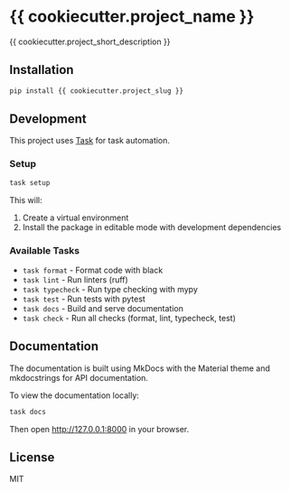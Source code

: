 # {{ cookiecutter.project_name }}

{{ cookiecutter.project_short_description }}

## Installation

```bash
pip install {{ cookiecutter.project_slug }}
```

## Development

This project uses [Task](https://taskfile.dev) for task automation.

### Setup

```bash
task setup
```

This will:
1. Create a virtual environment
2. Install the package in editable mode with development dependencies

### Available Tasks

- `task format` - Format code with black
- `task lint` - Run linters (ruff)
- `task typecheck` - Run type checking with mypy
- `task test` - Run tests with pytest
- `task docs` - Build and serve documentation
- `task check` - Run all checks (format, lint, typecheck, test)

## Documentation

The documentation is built using MkDocs with the Material theme and mkdocstrings for API documentation.

To view the documentation locally:

```bash
task docs
```

Then open http://127.0.0.1:8000 in your browser.

## License

MIT
